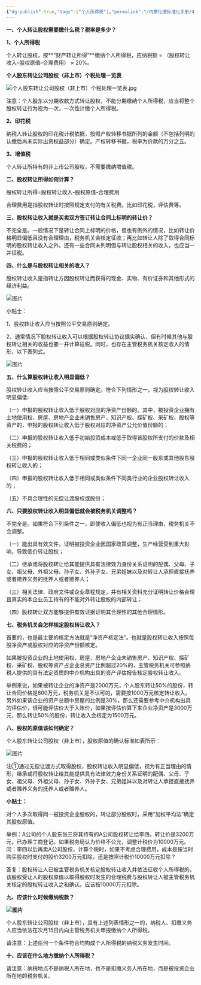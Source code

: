 ```yaml
---
{"dg-publish":true,"tags":["个人所得税"],"permalink":"/内蒙化德标准化手册/4、税务申报/个人转让股权涉税事项/","dgPassFrontmatter":true}
---
```




**一、个人转让股权需要缴什么税？税率是多少？**


**1、个人所得税**

个人转让股权，按**“财产转让所得”**缴纳个人所得税，应纳税额 = （股权转让收入–股权原值–合理费用） × 20%。

**个人股东转让公司股权（非上市）个税处理一览表**

![个人股东转让公司股权（非上市）个税处理一览表.jpg](/img/user/%E9%99%84%E4%BB%B6%E7%AE%A1%E7%90%86/attrachment/%E4%B8%AA%E4%BA%BA%E8%82%A1%E4%B8%9C%E8%BD%AC%E8%AE%A9%E5%85%AC%E5%8F%B8%E8%82%A1%E6%9D%83%EF%BC%88%E9%9D%9E%E4%B8%8A%E5%B8%82%EF%BC%89%E4%B8%AA%E7%A8%8E%E5%A4%84%E7%90%86%E4%B8%80%E8%A7%88%E8%A1%A8.jpg)

注意：个人股东以分期收款方式转让股权，不能分期缴纳个人所得税，应当将整个股权转让行为视为一次，一次性计缴个人所得税。

**2、印花税**

纳税人转让股权的印花税计税依据，按照产权转移书据所列的金额（不包括列明的认缴后尚未实际出资权益部分）确定。产权转移书据，税率为价款的万分之五。

**3、增值税**

个人转让所持有的非上市公司股权，不需要缴纳增值税。

**二、股权转让所得如何计算？**

股权转让所得=股权转让收入-股权原值-合理费用

合理费用是指股权转让时按照规定支付的有关税费。比如印花税，评估费等。

**三、股权转让收入就是买卖双方签订转让合同上标明的转让价？**

不完全是。一般情况下是转让合同上标明的价格，但也有例外的情况，比如转让价格明显偏低且没有合理理由，税务机关会核定征收；再比如转让人除了取得合同标明的股权转让收入之外，还有一些合同未列明但与转让股权相关的收入，也应当一并征税。

**四、什么是与股权转让相关的收入？**

股权转让收入是指转让方因股权转让而获得的现金、实物、有价证券和其他形式的经济利益。 

![图片](https://mmbiz.qpic.cn/mmbiz_jpg/9cnRPhyibiak6qejJDTDT54gDfUP2pU0zyONVJURCLpuUcC6BLS3MCdYCib5Wy2QSYlsOwhZGnuXJa76RzRx9o5Uw/640?wx_fmt=jpeg&wxfrom=5&wx_lazy=1&wx_co=1&tp=wxpic)

小贴士：

1、股权转让收入应当按照公平交易原则确定。

2、通常情况下股权转让收入可以根据股权转让协议据实确认，但有时候其他与股权转让相关的收益也要一并计算征税。同时，也存在主管税务机关核定收入的情形，以下表列式。

![图片](https://mmbiz.qpic.cn/mmbiz_jpg/PLWgwThxRSnrdYnE5CgGoYyBB68QYtjKiajbY0kLe0Q7icVbCKkRR5JnOoibhWXAIaB3ZqIgSI5xDRntNbPpxCW3g/640?wx_fmt=jpeg&wxfrom=5&wx_lazy=1&wx_co=1&tp=wxpic)

**五、什么算股权转让收入明显偏低？**

股权转让收入应当按照公平交易原则确定。符合下列情形之一，视为股权转让收入明显偏低:

（一）申报的股权转让收入低于股权对应的净资产份额的。其中，被投资企业拥有土地使用权、房屋、房地产企业未销售房产、知识产权、探矿权、采矿权、股权等资产的，申报的股权转让收入低于股权对应的净资产公允价值份额的；

（二）申报的股权转让收入低于初始投资成本或低于取得该股权所支付的价款及相关税费的；

（三）申报的股权转让收入低于相同或类似条件下同一企业同一股东或其他股东股权转让收入的；

（四）申报的股权转让收入低于相同或类似条件下同类行业的企业股权转让收入的；

（五）不具合理性的无偿让渡股权或股份；

**六、只要股权转让收入明显偏低就会被税务机关调整吗？**

不完全是。如果符合下列条件之一，即使收入偏低也视为有正当理由，税务机关不会调整。

（一）能出具有效文件，证明被投资企业因国家政策调整，生产经营受到重大影响，导致低价转让股权；

（二）继承或将股权转让给其能提供具有法律效力身份关系证明的配偶、父母、子女、祖父母、外祖父母、孙子女、外孙子女、兄弟姐妹以及对转让人承担直接抚养或者赡养义务的抚养人或者赡养人；

（三）相关法律、政府文件或企业章程规定，并有相关资料充分证明转让价格合理且真实的本企业员工持有的不能对外转让股权的内部转让；

（四）股权转让双方能够提供有效证据证明其合理性的其他合理情形。

**七、税务机关会怎样核定股权转让收入？**

首要的，也是最主要的核定方法就是“净资产核定法”。也就是股权转让收入按照每股净资产或股权对应的净资产份额核定。

如果被投资企业的土地使用权、房屋、房地产企业未销售房产、知识产权、探矿权、采矿权、股权等资产占企业总资产比例超过20%的，主管税务机关可参照纳税人提供的具有法定资质的中介机构出具的资产评估报告核定股权转让收入。

举例来说，如果被转让企业的净资产是2000万元，个人股东转让50%的股份，转让合同价格是800万元，税务机关是不认可的，需要按1000万元核定转让收入。另外如果该企业的资产总额中房屋的比例是30%，那么还需要参考中介机构出具的评估价，很可能评估价大于入账价，如果按评估价算下来企业净资产是3000万元，那么转让50%的股份，转让收入会核定为1500万元。

**八、股权的原值该如何确定？**

个人股东转让公司股权（非上市），股权原值的确认标准如表所示：

![图片](https://mmbiz.qpic.cn/mmbiz_jpg/9cnRPhyibiak6qejJDTDT54gDfUP2pU0zyoX9iaZ15ibmsauSBdjKwoLWSahxTZtrWibkjVP5q8Gq1DY8wLsl35Eqnw/640?wx_fmt=jpeg&wxfrom=5&wx_lazy=1&wx_co=1&tp=wxpic)

注①通过无偿让渡方式取得股权，股权转让收入明显偏低，视为有正当理由的情形，继承或将股权转让给其能提供具有法律效力身份关系证明的配偶、父母、子女、祖父母、外祖父母、孙子女、外孙子女、兄弟姐妹以及对转让人承担直接抚养或者赡养义务的抚养人或者赡养人。

**小贴士：**

对个人多次取得同一被投资企业股权的，转让部分股权时，采用“加权平均法”确定其股权原值。

举例：A公司的个人股东张三将其持有的A公司股权转让给李四，转让价是3200万元，已办理工商登记。如果税务局认为价格不公允，调整计税价为10000万元。问：李四以后再卖A公司股权，计算个税时，如果不考虑合理费用，成本是按当时购买股权时支付的股价3200万元扣除，还是按照计税价10000万元扣除？

答复：股权转让人已被主管税务机关核定股权转让收入并依法征收个人所得税的，该股权受让人的股权原值以取得股权时发生的合理税费与股权转让人被主管税务机关核定的股权转让收入之和确认。应该按10000万元扣除。

**九、应该什么时候缴纳税款？**

**![图片](https://mmbiz.qpic.cn/mmbiz_png/4xR6GlHyWmrdQ6fj5bc81DX77Cib8Ax4aJcjOcSpD402P3zwOdNZ7fmAbAfP242n2WbNRzc9ZUIaBOpic7aDPz9g/640?wx_fmt=png&wxfrom=5&wx_lazy=1&wx_co=1&tp=wxpic)**

个人股东转让公司股权（非上市），具有上述列表情形之一的，纳税人、扣缴义务人应当依法在次月15日内向主管税务机关申报缴纳个人所得税。

请注意：上述任何一个条件符合均构成个人所得税的纳税义务发生时间。

**十、应该在什么地方缴纳个人所得税？**

请注意：纳税地点不是纳税人所在地，也不是扣缴义务人所在地，而是被投资企业所在地的税务机关。